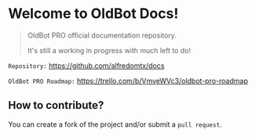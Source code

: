 # Welcome to OldBot Docs!

> OldBot PRO official documentation repository.
>
> It's still a working in progress with much left to do!

`Repository:` https://github.com/alfredomtx/docs

`OldBot PRO Roadmap:` https://trello.com/b/VmveWVc3/oldbot-pro-roadmap


## How to contribute? 

You can create a fork of the project and/or submit a `pull request`.


